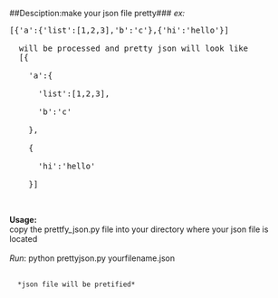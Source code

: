 ##Desciption:make your json  file pretty###
*ex:*
  <pre>[{'a':{'list':[1,2,3],'b':'c'},{'hi':'hello'}]
  
  will be processed and pretty json will look like
  [{<br>
    'a':{<br>
      'list':[1,2,3],<br>
      'b':'c'<br>
    },<br>
    {<br>
      'hi':'hello'<br>
    }]<br>
  </pre>  
 **Usage:**<br>
      copy the prettfy_json.py file into your directory where your json file
      is located<br><br>
      *Run*: python prettyjson.py yourfilename.json <br><br>
        
      *json file will be pretified*
      
      
    
